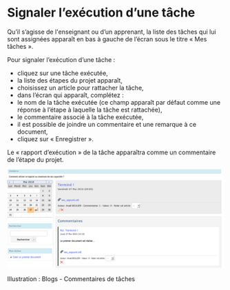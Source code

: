 # Signaler l’exécution d’une tâche

Qu’il s’agisse de l'enseignant ou d’un apprenant, la liste des tâches qui lui sont assignées apparaît en bas à gauche de l’écran sous le titre « Mes tâches ».

Pour signaler l’exécution d’une tâche :

* cliquez sur une tâche exécutée,
* la liste des étapes du projet apparaît,
* choisissez un article pour rattacher la tâche,
* dans l’écran qui apparaît, complétez :
* le nom de la tâche exécutée \(ce champ apparaît par défaut comme une réponse à l’étape à laquelle la tâche est rattachée\),
* le commentaire associé à la tâche exécutée,
* il est possible de joindre un commentaire et une remarque à ce document,
* cliquez sur « Enregistrer ».

Le « rapport d’exécution » de la tâche apparaîtra comme un commentaire de l’étape du projet.

![](../../.gitbook/assets/images174%20%284%29.png)

Illustration : Blogs - Commentaires de tâches

